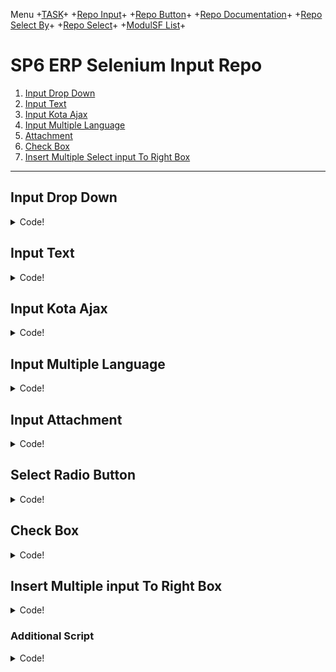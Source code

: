 Menu +[TASK](https://github.com/arshve/mardown/blob/master/Task.md)+ +[Repo Input](https://github.com/arshve/mardown/blob/master/Repo%20Input.md#Insert-Multiple-input-To-Right-Box)+ +[Repo Button](https://github.com/arshve/mardown/blob/master/Repo%20Button.md)+ +[Repo Documentation](https://github.com/arshve/mardown/blob/master/Repo%20Documentation.md)+ +[Repo Select By](https://github.com/arshve/mardown/blob/master/Repo%20Select%20By.md)+ +[Repo Select](https://github.com/arshve/mardown/blob/master/Repo%20Select.md)+ +[ModulSF List](https://github.com/arshve/mardown/blob/master/ModulSF6.md)+

# SP6 ERP Selenium **Input** Repo

1. [Input Drop Down](#Input-Drop-Down)
2. [Input Text](#Input-Text)
3. [Input Kota Ajax](#Input-Kota-Ajax)
4. [Input Multiple Language](#Input-Multiple-Language)
5. [Attachment](#Input-Attachment)
6. [Check Box](#Check-Box)
7. [Insert Multiple Select input To Right Box](#Insert-Multiple-input-To-Right-Box)

---

## Input Drop Down

<details>
<summary> Code! </summary>

```JAVA
if (!CP_TYPE.equalsIgnoreCase("")) {
    Select inp_company_type = new Select(fluentWait(By.id("inp_company_type")));
    inp_company_type.selectByVisibleText(CP_TYPE);
    String value = inp_company_type.getFirstSelectedOption().getText();
    try {
        Assert.assertEquals(value, CP_TYPE);
        test.get().pass("<small>[Selectbox]</small> Company Type : " + value);
    } catch (AssertionError e) {
        test.get().fail("<small>[Selectbox]</small> Company Type : " + value);
        throw e;
    }
    Thread.sleep(500);
}
```

<details>
<summary> What is Look Like! </summary>

![Example](https://i.ibb.co/bmMNvTT/Drop-Down-Input.png)

</details>

</details>

## Input Text

<details>
<summary> Code! </summary>

```JAVA
if(!CP_NAME.equalsIgnoreCase("")) {
   WebElement element = (new WebDriverWait(driver, 10))
    .until(ExpectedConditions.elementToBeClickable(By.id("inp_cat_code")));
    element.clear();
    Thread.sleep(500);
    element.sendKeys(Keys.HOME, Keys.chord(Keys.SHIFT, Keys.END), CP_NAME);
    String val = element.getAttribute("value");
    Assert.assertEquals(val, CP_NAME);
    test.get().pass("<small>[Textfield]</small> Company Name : " + val);
    Thread.sleep(500);
}
```

#### With Ajax Type + Select

```JAVA
if (!PARENT.equalsIgnoreCase("")) {
   WebElement element = (new WebDriverWait(driver, 10))
    .until(ExpectedConditions.elementToBeClickable(By.id("inp_cat_code")));
    element.clear();
    Thread.sleep(500);
    element.sendKeys(PARENT);
    Thread.sleep(4000);
    fluentWait(By.xpath("//td[contains(., '" + PARENT + "')]")).click();
    Thread.sleep(1500);
    test.get().pass("Parent Code : " + PARENT);
    Thread.sleep(1500);
}
```

#### With Ajax Click + Select

```JAVA
if (!PARENT.equalsIgnoreCase("")) {
   WebElement element = (new WebDriverWait(driver, 10))
    .until(ExpectedConditions.elementToBeClickable(By.id("hdn_trncourse_code")));
    element.click();
    Thread.sleep(4000);
    fluentWait(By.xpath("//td[contains(., '" + PARENT + "')]")).click();
    Thread.sleep(1500);
    test.get().pass("Parent Code : " + PARENT);
    Thread.sleep(1500);
}
```

<details>
<summary> What is Look Like! </summary>

![Example](https://i.ibb.co/0DK0KLB/Text-Input.png)

</details>

</details>

## Input Kota Ajax

<details>
<summary> Code! </summary>

```JAVA
if(!CITY.equalsIgnoreCase("")) {
    WebElement element = (new WebDriverWait(driver, 10))
    .until(ExpectedConditions.elementToBeClickable(By.id("inp_cat_code")));
    element.clear();
    Thread.sleep(500);
    element.sendKeys(CITY);
    String inp_city_idval = element.getAttribute("value");
    try
    {
        Assert.assertEquals(inp_city_idval, CITY);
        test.get().pass("<small>[Input Textfield or Suggestion Tip]</small> City : " + inp_city_idval);
    }
    catch (AssertionError e)
    {
        test.get().fail("<small>[Input Textfield or Suggestion Tip]</small> City : " + inp_city_idval);
        throw e;
    }
    wait.until(ExpectedConditions.elementToBeClickable(By.xpath("//td[contains(., '" + CITY + "')]")));
    WebElement city = fluentWait(By.xpath("//td[contains(., '" + CITY + "')]"));
    Thread.sleep(1500);
    city.click();
}
```

<details>
<summary> What is Look Like! </summary>

![Example](https://i.ibb.co/qdRNmP9/City-Ajax-Input.png)

</details>

</details>

## Input Multiple Language

<details>
<summary> Code! </summary>

```JAVA
if (!NAME.equalsIgnoreCase("") && jr2 == true) {
    String[] st_desc = NAME.split(", ");
    String[] lang = LANG.split(", ");
    for(int i = 0;i < st_desc.length;i++)
    {
        WebElement element = (new WebDriverWait(driver, 10))
        .until(ExpectedConditions.elementToBeClickable(By.id("feedback_name_"+ lang[i] +"_"+ xpathCount)));
        element.clear();
        Thread.sleep(500);
        element.sendKeys(Keys.HOME, Keys.chord(Keys.SHIFT, Keys.END), st_desc[i]);
        Thread.sleep(500);
        String val = element.getAttribute("value");
        Assert.assertEquals(val, st_desc[i]);
        test.get().pass("<small>[Input Textfield]</small> Feedback Name ["+lang[i]+"]: " + st_desc[i]);
    }
    Thread.sleep(1000);
}
```

### Multiple Language Field With FCK Text Editor

```JAVA
if (!VISION.equalsIgnoreCase("")) {
    String[] st_desc = VISION.split(", ");
    String[] lang = LANG.split(", ");
    for(int i = 0;i < st_desc.length;i++) {
        try {
            wait.until(ExpectedConditions.frameToBeAvailableAndSwitchToIt(By.xpath("//*[@id=\"inp_vision_"+ lang[i] +"___Frame\"]")));
            wait.until(ExpectedConditions.frameToBeAvailableAndSwitchToIt(By.xpath("//*[@id=\"xEditingArea\"]/iframe")));
            WebElement body = driver.findElement(By.tagName("body"));
            if(body != null) {
                System.out.println("body "+i+" exist");
            } else {
                System.out.println("body "+i+" not exist");
            }
            System.out.println(lang[i]); // debug
            System.out.println(st_desc[i]); // debug
            body.clear();
            body.sendKeys(st_desc[i]);
            Thread.sleep(500);
            test.get().pass("<small>[Input FCK Text Editor]</small> Vision : " + st_desc[i]);
            driver.switchTo().parentFrame();
        } catch(Exception e) {
            System.out.println("Error. "+e.getMessage());
        }
        System.out.println("loop "+i); // debug
        driver.switchTo().parentFrame();
    }
    Thread.sleep(500);
}
```

<details>
<summary> What is Look Like! </summary>

#### Standard

![Example](https://i.ibb.co/qNVJ5XK/Standard-Language-Input.png)

#### FCKEditor

![Example](https://i.ibb.co/HGmSDQ6/FCKEditor-Input.png)

</details>

</details>

## Input Attachment

<details>
<summary> Code! </summary>

```JAVA
if(!ATTACHMENT.equalsIgnoreCase("")) {
    WebElement inp_filename_new = fluentWait(By.id("inp_filename_new"));
    inp_filename_new.sendKeys(curr + ATTACHMENT);
    Thread.sleep(500);
    String[][] data = {
            {"<small>[Attach]</small>"},
            {"<b>File Attachment</b>"},
            {ATTACHMENT}
    };
    test.get().pass(MarkupHelper.createTable(data));
}
```

<details>
<summary> What is Look Like! </summary>

![Example](https://i.ibb.co/WgF2C8n/Attachment.png)

</details>

</details>

## Select Radio Button

<details>
<summary> Code! </summary>

### Simple Radio Button

```JAVA
WebElement inp_pos_flag = fluentWait(By.xpath("//input[@name='inp_nametype' and @title='"+TYPE+"']"));
inp_pos_flag.click();

String inp_pos_flagval = inp_pos_flag.getAttribute("title");
test.get().pass(inp_pos_flagval+" Selected");

```

### Yes or No Radio Button

```JAVA
WebElement inp_pos_flag = fluentWait(By.xpath("//input[@name='inp_pos_flag' and @title='Job Position']"));
inp_pos_flag.click();

String inp_pos_flagval = inp_pos_flag.getAttribute("title");
try {
    Assert.assertEquals(inp_pos_flagval, "Job Position");
    String[][] data = {
            {"<small>[Radio Button]</small>"},
            {"<b>Position Flag</b>"},
            {inp_pos_flagval}
    };
    test.get().pass(MarkupHelper.createTable(data));
} catch (AssertionError e) {
    test.get().fail(MarkupHelper
            .createCodeBlock("Position Flag \n[EXPECTED] : Job Position, [ACTUAL] : " + inp_pos_flagval));
    throw e;
}
Thread.sleep(500);
```

### Conditional Radio Button

```JAVA
if (OPT_TO_REJECT.equalsIgnoreCase("Yes")) {
    WebElement inp_pos_flag = fluentWait(By.xpath("//input[@id='inp_give_option_reject' and @title='Yes']"));
    inp_pos_flag.click();
    String inp_pos_flagval = inp_pos_flag.getAttribute("title");
    try {
        Assert.assertEquals(inp_pos_flagval, "Yes");
        String[][] data = {
                {"<small>[Radio Button]</small>"},
                {"<b>Position Flag</b>"},
                {inp_pos_flagval}
        };
        test.get().pass(MarkupHelper.createTable(data));
    } catch (AssertionError e) {
        test.get().fail(MarkupHelper
                .createCodeBlock("Position Flag \n[EXPECTED] : Yes, [ACTUAL] : " + inp_pos_flagval));
        throw e;
    }
} else {
    WebElement inp_pos_flag = fluentWait(By.xpath("//input[@id='inp_trackable_acceptance' and @title='No']"));
    inp_pos_flag.click();
    String inp_pos_flagval = inp_pos_flag.getAttribute("title");
    try {
        Assert.assertEquals(inp_pos_flagval, "Track Acceptance");
        String[][] data = {
                {"<small>[Radio Button]</small>"},
                {"<b>Position Flag</b>"},
                {inp_pos_flagval}
        };
        test.get().pass(MarkupHelper.createTable(data));
    } catch (AssertionError e) {
        test.get().fail(MarkupHelper
                .createCodeBlock("Position Flag \n[EXPECTED] : No, [ACTUAL] : " + inp_pos_flagval));
        throw e;
    }
}
```

<details>
<summary> What is Look Like! </summary>

![Example](https://i.ibb.co/H27CdgT/Radio-Box-Input.png)

</details>

</details>

## Check Box

<details>
<summary> Code! </summary>

### Double Click Check

```JAVA
WebElement check = driver.findElement(By.id("inp_pos_active"));
for(int i=0; i<2; i++) {
    check.click();
    test.get().pass("<small>[Textfield]</small> Check Box Clicked");
}
```

### Single Click Check

```JAVA
if (REQ.equalsIgnoreCase("Active")) {
    WebElement inp_pos_active = fluentWait(By.id("inp_is_newhire"));
    inp_pos_active.click();
    Thread.sleep(500);
    if (!inp_pos_active.isSelected()) {
        test.get().pass(MarkupHelper.createCodeBlock("[Checkbox] Active : Unchecked"));
        inp_pos_active.click();
    } else {
        test.get().fail(MarkupHelper.createCodeBlock("Failed Unchecked [Checkbox] Active"));
    }
}
```

<details>
<summary> What is Look Like! </summary>

![Example](https://i.ibb.co/Yy1Vqhr/Check-Box-Input.png)

</details>

</details>

## Insert Multiple input To Right Box

<details>
<summary> Code! </summary>

### With Search

```JAVA
if (!GRADE.equalsIgnoreCase("")) {
    String[] typeofL = GRADE.split(", ");
    for (String eltypeofL : typeofL) {
        if (eltypeofL != null && eltypeofL.length() > 0) {
            WebElement tol = fluentWait(By.id("inp_lstgradecode"));
            tol.sendKeys("");
            tol.sendKeys(eltypeofL);
            Thread.sleep(8000);
            WebElement found = fluentWait(By.cssSelector("#unselinp_lstgradecode > option:nth-child(1)"));
            actions.doubleClick(found).perform();
            Thread.sleep(3000);
            tol.clear();
            Thread.sleep(500);
            String[][] data = {
                    {"<small>[Multiple Selectbox]</small>"},
                    {"<b>Grade</b>"},
                    {eltypeofL}
            };
            test.get().pass(MarkupHelper.createTable(data));
        }
    }
}
```

### Without Search

```JAVA
if (!ORG_UNIT.equalsIgnoreCase("")) {
        String[] split = ORG_UNIT.split(", ");
        for(int i = 0;i < split.length;i++){
            Select item = new Select(driver.findElement(By.xpath("//*[@id=\"unselinp_division\"]")));
            item.selectByVisibleText(split[i]);
            Thread.sleep(300);
            test.get().pass("Provider " +split[i]+" Added");
        }
        WebElement found = fluentWait(By.cssSelector("#tr_inp_grade > td:nth-child(2) > table:nth-child(4) > tbody:nth-child(1) > tr:nth-child(1) > td:nth-child(2) > input:nth-child(1)"));
        found.click();
}
Thread.sleep(1000);
```

### Without Search + Validation Data

<details>
<summary> Initiate! </summary>

```JAVA
public boolean isElementPresent(By by) {
    try {
    driver.findElement(by);
    return true;
    } catch (NoSuchElementException e) {
    return false;
    }
}
```

</details>

```JAVA
if (!GRADE_LIST.equalsIgnoreCase("")) {
    String[] split = GRADE_LIST.split(", ");
    for(int i = 0;i < split.length;i++){
        boolean exists = driver.findElements(By.xpath("//option[@title='" + split[i] + "']")).size() != 0;
        if (exists) {
            Select item = new Select(driver.findElement(By.id("unselinp_acsmember")));
            item.selectByVisibleText(split[i]);
            test.get().pass("<small>[Grade List]</small> "+ split[i] +" Added");
            Thread.sleep(300);
        } else {
            System.out.println(split[i] +" Doesnt Found");
            test.get().pass("<small>[Grade List]</small> "+ split[i] +" Not Found");

        }
    }
    WebElement found = fluentWait(By.cssSelector("html body#pageBodyHRM.fullsize div#divBlock.divBlock div#divPopup.divPopup table#formtable tbody tr td"
            + "#pop_data.box div#formspace div form#frmGradeCategory div#divForm fieldset table tbody tr#tr_inp_acsmember.clTR1 td#tdb_1 table tbody tr td input"));
    found.click();

}

```

#### Referse Without Search

```JAVA
boolean jobFam = isElementPresent(By.cssSelector("#selinp_acsmember > option:nth-child(1)"));
System.out.println(jobFam);

if(jobFam) {
    Select select = new Select(driver.findElement(By.id("selinp_acsmember")));
    List <WebElement> elementCount = select.getOptions();
    int iSize = elementCount.size();
    for(int i =0; i<iSize ; i++){
        String sValue = elementCount.get(i).getText();
        System.out.println(sValue);
        select.selectByVisibleText(sValue);
        Thread.sleep(300);
    }
    WebElement found = fluentWait(By.cssSelector("#tr_inp_acsmember > td:nth-child(2) > table:nth-child(4) > tbody:nth-child(1) > tr:nth-child(1) > td:nth-child(2) > input:nth-child(4)"));
    found.click();
    System.out.println(jobFam);
}
test.get().pass("Undo the Title Grade");
Thread.sleep(500);
```

Initiate Condition

```JAVA
public boolean isElementPresent(By by) {
    try {
        driver.findElement(by);
        return true;
    } catch (NoSuchElementException e) {
        return false;
    }
}
```

<details>
<summary> What is Look Like! </summary>

#### With Search Box

![Example](https://i.ibb.co/554tVtV/Multiple-Select-with-search.png)

#### Without Search Box

![Example](https://i.ibb.co/NL9PBqS/Multiple-Select-Without-search.png)

</details>

</details>


### Additional Script

<details>
<summary> Code! </summary>

Checking Checkbox Text Value

```JAVA
import java.util.List;

List<WebElement> checkboxes = driver.findElements(By.cssSelector("input[type=checkbox]"));
JavascriptExecutor js = (JavascriptExecutor) driver;
if (checkboxes.isEmpty()) {
    System.out.println("No Checkbox present in the page");
} else {
    for (WebElement checkbox : checkboxes) {
        if (checkbox.isDisplayed()) {
            String text=(String) js.executeScript("return arguments[0].nextSibling.textContent.trim();", checkbox);
            System.out.println(text);
        }
    }
}
```


</details>